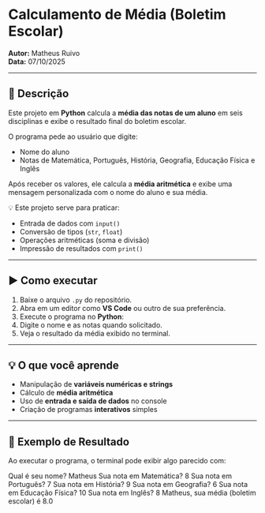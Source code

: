 # Calculamento de Média (Boletim Escolar)

**Autor:** Matheus Ruivo  
**Data:** 07/10/2025  

---

## 🧮 Descrição

Este projeto em **Python** calcula a **média das notas de um aluno** em seis disciplinas e exibe o resultado final do boletim escolar.  

O programa pede ao usuário que digite:  
- Nome do aluno  
- Notas de Matemática, Português, História, Geografia, Educação Física e Inglês  

Após receber os valores, ele calcula a **média aritmética** e exibe uma mensagem personalizada com o nome do aluno e sua média.  

💡 Este projeto serve para praticar:  
- Entrada de dados com `input()`  
- Conversão de tipos (`str`, `float`)  
- Operações aritméticas (soma e divisão)  
- Impressão de resultados com `print()`  

---

## ▶️ Como executar

1. Baixe o arquivo `.py` do repositório.  
2. Abra em um editor como **VS Code** ou outro de sua preferência.  
3. Execute o programa no **Python**:  
4. Digite o nome e as notas quando solicitado.  
5. Veja o resultado da média exibido no terminal.

---

## 💡 O que você aprende

- Manipulação de **variáveis numéricas e strings**  
- Cálculo de **média aritmética**  
- Uso de **entrada e saída de dados** no console  
- Criação de programas **interativos** simples  

---

## 📌 Exemplo de Resultado

Ao executar o programa, o terminal pode exibir algo parecido com:

Qual é seu nome? Matheus
Sua nota em Matemática? 8
Sua nota em Português? 7
Sua nota em História? 9
Sua nota em Geografia? 6
Sua nota em Educação Física? 10
Sua nota em Inglês? 8
Matheus, sua média (boletim escolar) é 8.0
